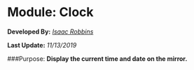 # Module: Clock
**Developed By:** *[Isaac Robbins](https://github.com/MeAwesome)*

**Last Update:** *11/13/2019*

###Purpose: **Display the current time and date on the mirror.**
